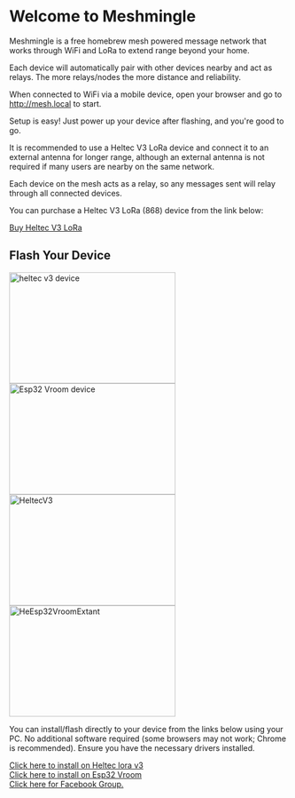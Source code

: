 <head>
    <meta charset="UTF-8">
    <meta name="viewport" content="width=device-width, initial-scale=1.0">
</head>
<body>
    <div class="container">
        <h1>Welcome to Meshmingle</h1>
        <p>Meshmingle is a free homebrew mesh powered message network that works through WiFi and LoRa to extend range beyond your home.</p>
        <p>Each device will automatically pair with other devices nearby and act as relays. The more relays/nodes the more distance and reliability.</p>
        <p>When connected to WiFi via a mobile device, open your browser and go to <a href="http://mesh.local">http://mesh.local</a> to start.</p>
        <p>Setup is easy! Just power up your device after flashing, and you're good to go.</p>
        <p>It is recommended to use a Heltec V3 LoRa device and connect it to an external antenna for longer range, although an external antenna is not required if many users are nearby on the same network.</p>
        <p>Each device on the mesh acts as a relay, so any messages sent will relay through all connected devices.</p>
        <p>You can purchase a Heltec V3 LoRa (868) device from the link below:</p>
        <a href="https://www.aliexpress.com/item/1005008177147021.html" class="button" target="_blank">Buy Heltec V3 LoRa</a>
        <h2>Flash Your Device</h2>
        <img src="heltecv3.jpg" alt="heltec v3 device" width="300" height="200">
        <img src="Esp32Vroom.jpg" alt="Esp32 Vroom device" width="300" height="200">
        <br>
        <img src="HeltecV3b.jpg" alt="HeltecV3" width="300" height="200">
        <img src="Esp32VroomExtAnt.jpg" alt="HeEsp32VroomExtant" width="300" height="200">
        <p>You can install/flash directly to your device from the links below using your PC. No additional software required (some browsers may not work; Chrome is recommended). Ensure you have the necessary drivers installed.</p>
        <a href="https://djcasper1975.github.io/Meshmingle/HeltecV3flash.html" class="button">Click here to install on Heltec lora v3</a>
        <br>
        <a href="https://djcasper1975.github.io/Meshmingle/ESP32VroomFlash.html" class="button">Click here to install on Esp32 Vroom</a>
        <br>
        <a href="https://www.facebook.com/groups/903502501920003">Click here for Facebook Group.</a>                                                                                           
    </div>
</body>
